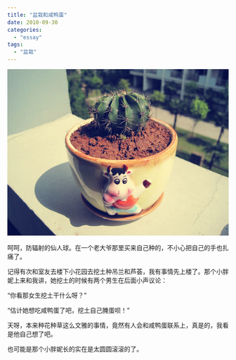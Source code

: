 ```yaml
---
title: "盆栽和咸鸭蛋"
date: 2010-09-30
categories: 
  - "essay"
tags: 
  - "盆栽"
---
```


![phpWJfRzi](images/5038253091_b2fec950ea_z.jpg)

呵呵，防辐射的仙人球。在一个老大爷那里买来自己种的，不小心把自己的手也扎痛了。

记得有次和室友去楼下小花园去挖土种吊兰和芦荟，我有事情先上楼了。那个小胖妮上来和我讲，她挖土的时候有两个男生在后面小声议论：

“你看那女生挖土干什么呀？”

“估计她想吃咸鸭蛋了吧，挖土自己腌蛋呗！”

天呀，本来种花种草这么文雅的事情，竟然有人会和咸鸭蛋联系上，真是的，我看是他自己想了吧。

也可能是那个小胖妮长的实在是太圆圆滚滚的了。
